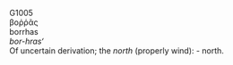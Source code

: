 <body>
  <p>G1005<br>  βοῤῥᾶς  <br> borrhas  <br><i>bor-hras‘ </i><br>Of uncertain derivation; the <i>north</i> (properly wind): - north.<br></p>
 </body>